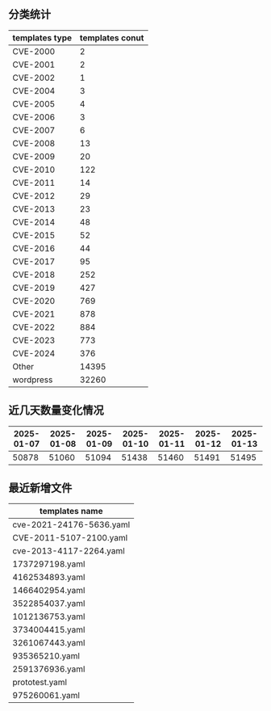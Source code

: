 ## 分类统计
| templates type | templates conut | 
| --- | --- |
| CVE-2000 | 2 |
| CVE-2001 | 2 |
| CVE-2002 | 1 |
| CVE-2004 | 3 |
| CVE-2005 | 4 |
| CVE-2006 | 3 |
| CVE-2007 | 6 |
| CVE-2008 | 13 |
| CVE-2009 | 20 |
| CVE-2010 | 122 |
| CVE-2011 | 14 |
| CVE-2012 | 29 |
| CVE-2013 | 23 |
| CVE-2014 | 48 |
| CVE-2015 | 52 |
| CVE-2016 | 44 |
| CVE-2017 | 95 |
| CVE-2018 | 252 |
| CVE-2019 | 427 |
| CVE-2020 | 769 |
| CVE-2021 | 878 |
| CVE-2022 | 884 |
| CVE-2023 | 773 |
| CVE-2024 | 376 |
| Other | 14395 |
| wordpress | 32260 |
## 近几天数量变化情况
|2025-01-07 | 2025-01-08 | 2025-01-09 | 2025-01-10 | 2025-01-11 | 2025-01-12 | 2025-01-13|
|--- | ------ | ------ | ------ | ------ | ------ | ---|
|50878 | 51060 | 51094 | 51438 | 51460 | 51491 | 51495|
## 最近新增文件
| templates name | 
| --- |
| cve-2021-24176-5636.yaml |
| CVE-2011-5107-2100.yaml |
| cve-2013-4117-2264.yaml |
| 1737297198.yaml |
| 4162534893.yaml |
| 1466402954.yaml |
| 3522854037.yaml |
| 1012136753.yaml |
| 3734004415.yaml |
| 3261067443.yaml |
| 935365210.yaml |
| 2591376936.yaml |
| prototest.yaml |
| 975260061.yaml |
